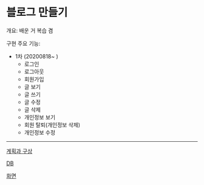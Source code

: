 # 블로그 만들기

개요: 배운 거 복습 겸

구현 주요 기능: 
* 1차 (20200818~ )
	* 로그인
	* 로그아웃
	* 회원가입
	* 글 보기
	* 글 쓰기
	* 글 수정
	* 글 삭제
	* 개인정보 보기
	* 회원 탈퇴(개인정보 삭제)
	* 개인정보 수정


-----------------------

[계획과 구상](./mkprocess/plan.md)


[DB](./mkprocess/aboutdb.md)


[화면](./mkprocess/front.md)

